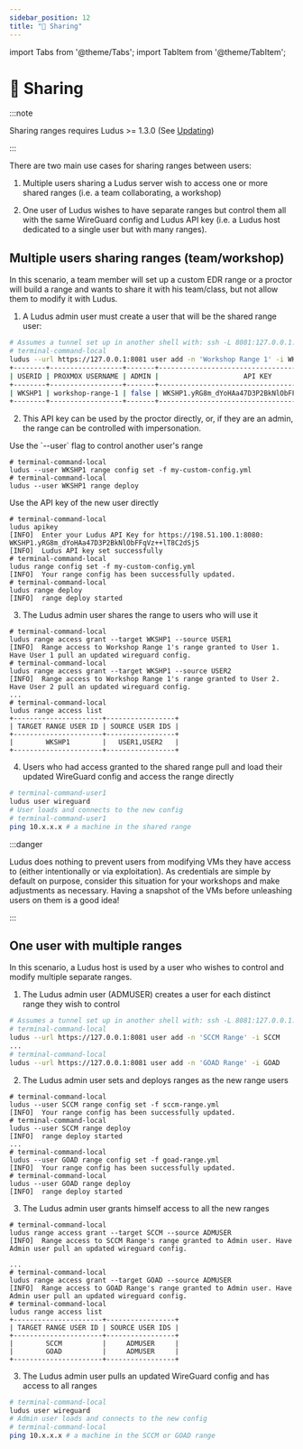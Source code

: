 ```yaml
---
sidebar_position: 12
title: "🤝 Sharing"
---
```


import Tabs from '@theme/Tabs';
import TabItem from '@theme/TabItem';


# 🤝 Sharing

:::note

Sharing ranges requires Ludus >= 1.3.0 (See [Updating](./updating))

:::

There are two main use cases for sharing ranges between users:

1. Multiple users sharing a Ludus server wish to access one or more shared ranges (i.e. a team collaborating, a workshop)

2. One user of Ludus wishes to have separate ranges but control them all with the same WireGuard config and Ludus API key (i.e. a Ludus host dedicated to a single user but with many ranges).

## Multiple users sharing ranges (team/workshop)

In this scenario, a team member will set up a custom EDR range or a proctor will build a range and wants to share it with his team/class, but not allow them to modify it with Ludus.

1. A Ludus admin user must create a user that will be the shared range user:

```bash
# Assumes a tunnel set up in another shell with: ssh -L 8081:127.0.0.1:8081 user@<Ludus IP>
# terminal-command-local
ludus --url https://127.0.0.1:8081 user add -n 'Workshop Range 1' -i WKSHP1
+--------+------------------+-------+-------------------------------------------------+
| USERID | PROXMOX USERNAME | ADMIN |                     API KEY                     |
+--------+------------------+-------+-------------------------------------------------+
| WKSHP1 | workshop-range-1 | false | WKSHP1.yRG8m_dYoHAa47D3P2BkNlObFFqVz++lT8C2dSjS |
+--------+------------------+-------+-------------------------------------------------+
```

2. This API key can be used by the proctor directly, or, if they are an admin, the range can be controlled with impersonation.

<Tabs groupId="user-model">
  <TabItem value="impersonation" label="User Impersonation">
Use the `--user` flag to control another user's range

```shell-session
# terminal-command-local
ludus --user WKSHP1 range config set -f my-custom-config.yml
# terminal-command-local
ludus --user WKSHP1 range deploy
```

  </TabItem>
  <TabItem value="api-key" label="API Key">
Use the API key of the new user directly

```shell-session
# terminal-command-local
ludus apikey
[INFO]  Enter your Ludus API Key for https://198.51.100.1:8080:
WKSHP1.yRG8m_dYoHAa47D3P2BkNlObFFqVz++lT8C2dSjS
[INFO]  Ludus API key set successfully
# terminal-command-local
ludus range config set -f my-custom-config.yml
[INFO]  Your range config has been successfully updated.
# terminal-command-local
ludus range deploy
[INFO]  range deploy started
```

  </TabItem>
</Tabs>

3. The Ludus admin user shares the range to users who will use it

```shell-session
# terminal-command-local
ludus range access grant --target WKSHP1 --source USER1
[INFO]  Range access to Workshop Range 1's range granted to User 1. Have User 1 pull an updated wireguard config.
# terminal-command-local
ludus range access grant --target WKSHP1 --source USER2
[INFO]  Range access to Workshop Range 1's range granted to User 2. Have User 2 pull an updated wireguard config.
...
# terminal-command-local
ludus range access list
+----------------------+-----------------+
| TARGET RANGE USER ID | SOURCE USER IDS |
+----------------------+-----------------+
|        WKSHP1        |   USER1,USER2   |
+----------------------+-----------------+
```

4. Users who had access granted to the shared range pull and load their updated WireGuard config and access the range directly

```bash
# terminal-command-user1
ludus user wireguard
# User loads and connects to the new config
# terminal-command-user1
ping 10.x.x.x # a machine in the shared range
```

:::danger

Ludus does nothing to prevent users from modifying VMs they have access to (either intentionally or via exploitation).
As credentials are simple by default on purpose, consider this situation for your workshops and make adjustments as necessary.
Having a snapshot of the VMs before unleashing users on them is a good idea!

:::

## One user with multiple ranges

In this scenario, a Ludus host is used by a user who wishes to control and modify multiple separate ranges.

1. The Ludus admin user (ADMUSER) creates a user for each distinct range they wish to control

```bash
# Assumes a tunnel set up in another shell with: ssh -L 8081:127.0.0.1:8081 user@<Ludus IP>
# terminal-command-local
ludus --url https://127.0.0.1:8081 user add -n 'SCCM Range' -i SCCM
...
# terminal-command-local
ludus --url https://127.0.0.1:8081 user add -n 'GOAD Range' -i GOAD
```

2. The Ludus admin user sets and deploys ranges as the new range users

```shell-session
# terminal-command-local
ludus --user SCCM range config set -f sccm-range.yml
[INFO]  Your range config has been successfully updated.
# terminal-command-local
ludus --user SCCM range deploy
[INFO]  range deploy started
...
# terminal-command-local
ludus --user GOAD range config set -f goad-range.yml
[INFO]  Your range config has been successfully updated.
# terminal-command-local
ludus --user GOAD range deploy
[INFO]  range deploy started
```

3. The Ludus admin user grants himself access to all the new ranges

```shell-session
# terminal-command-local
ludus range access grant --target SCCM --source ADMUSER
[INFO]  Range access to SCCM Range's range granted to Admin user. Have Admin user pull an updated wireguard config.

...
# terminal-command-local
ludus range access grant --target GOAD --source ADMUSER
[INFO]  Range access to GOAD Range's range granted to Admin user. Have Admin user pull an updated wireguard config.
# terminal-command-local
ludus range access list
+----------------------+-----------------+
| TARGET RANGE USER ID | SOURCE USER IDS |
+----------------------+-----------------+
|        SCCM          |     ADMUSER     |
|        GOAD          |     ADMUSER     |
+----------------------+-----------------+
```

3. The Ludus admin user pulls an updated WireGuard config and has access to all ranges

```bash
# terminal-command-local
ludus user wireguard
# Admin user loads and connects to the new config
# terminal-command-local
ping 10.x.x.x # a machine in the SCCM or GOAD range
```